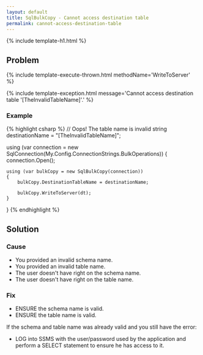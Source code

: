 ```yaml
---
layout: default
title: SqlBulkCopy - Cannot access destination table
permalink: cannot-access-destination-table
---
```


{% include template-h1.html %}

## Problem

{% include template-execute-thrown.html methodName='WriteToServer' %}

{% include template-exception.html message='Cannot access destination table \'[TheInvalidTableName]\'.' %}

### Example
{% highlight csharp %}
// Oops! The table name is invalid
string destinationName = "[TheInvalidTableName]";

using (var connection = new SqlConnection(My.Config.ConnectionStrings.BulkOperations))
{
    connection.Open();

    using (var bulkCopy = new SqlBulkCopy(connection))
    {
        bulkCopy.DestinationTableName = destinationName;

        bulkCopy.WriteToServer(dt);
    }
}
{% endhighlight %}

## Solution

### Cause

- You provided an invalid schema name.
- You provided an invalid table name.
- The user doesn't have right on the schema name.
- The user doesn't have right on the table name.

### Fix

- ENSURE the schema name is valid.
- ENSURE the table name is valid.

If the schema and table name was already valid and you still have the error:
- LOG into SSMS with the user/password used by the application and perform a SELECT statement to ensure he has access to it.
